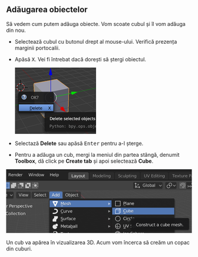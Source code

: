 ## Adăugarea obiectelor

Să vedem cum putem adăuga obiecte. Vom scoate cubul și îl vom adăuga din nou.

+ Selectează cubul cu butonul drept al mouse-ului. Verifică prezența marginii portocalii.

+ Apăsă <kbd>X</kbd>. Vei fi întrebat dacă dorești să ștergi obiectul.
    
    ![Șterge obiectul](images/delete-object.png)

+ Selectază **Delete** sau apăsă <kbd>Enter</kbd> pentru a-l șterge.

+ Pentru a adăuga un cub, mergi la meniul din partea stângă, denumit **Toolbox**, dă click pe **Create tab** și apoi selectează **Cube**.

![Selectază cubul](images/select-cube.png)

Un cub va apărea în vizualizarea 3D. Acum vom încerca să creăm un copac din cuburi.